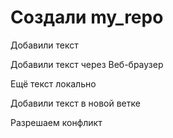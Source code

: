 ﻿# Создали my_repo

Добавили текст

Добавили текст через Веб-браузер

Ещё текст локально

Добавили текст в новой ветке

Разрешаем конфликт
